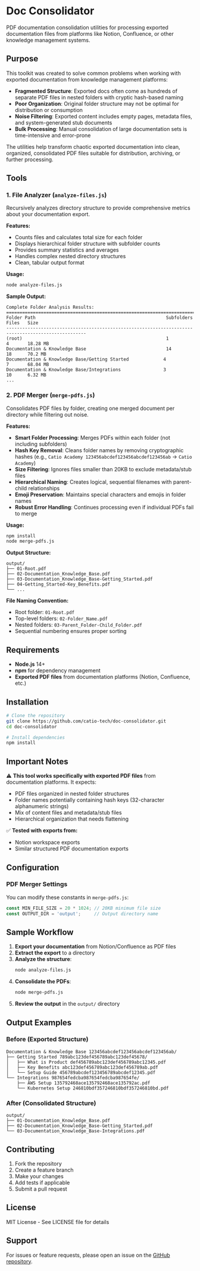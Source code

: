 # Doc Consolidator

PDF documentation consolidation utilities for processing exported documentation files from platforms like Notion, Confluence, or other knowledge management systems.

## Purpose

This toolkit was created to solve common problems when working with exported documentation from knowledge management platforms:

- **Fragmented Structure**: Exported docs often come as hundreds of separate PDF files in nested folders with cryptic hash-based naming
- **Poor Organization**: Original folder structure may not be optimal for distribution or consumption
- **Noise Filtering**: Exported content includes empty pages, metadata files, and system-generated stub documents
- **Bulk Processing**: Manual consolidation of large documentation sets is time-intensive and error-prone

The utilities help transform chaotic exported documentation into clean, organized, consolidated PDF files suitable for distribution, archiving, or further processing.

## Tools

### 1. File Analyzer (`analyze-files.js`)

Recursively analyzes directory structure to provide comprehensive metrics about your documentation export.

**Features:**
- Counts files and calculates total size for each folder
- Displays hierarchical folder structure with subfolder counts
- Provides summary statistics and averages
- Handles complex nested directory structures
- Clean, tabular output format

**Usage:**
```bash
node analyze-files.js
```

**Sample Output:**
```
Complete Folder Analysis Results:
====================================================================================================
Folder Path                                                 Subfolders  Files   Size
----------------------------------------------------------------------------------------------------
(root)                                                      1           4       18.28 MB
Documentation & Knowledge Base                              14          18      70.2 MB
Documentation & Knowledge Base/Getting Started             4           7       68.04 MB
Documentation & Knowledge Base/Integrations                3           10      6.32 MB
...
```

### 2. PDF Merger (`merge-pdfs.js`)

Consolidates PDF files by folder, creating one merged document per directory while filtering out noise.

**Features:**
- **Smart Folder Processing**: Merges PDFs within each folder (not including subfolders)
- **Hash Key Removal**: Cleans folder names by removing cryptographic hashes (e.g., `Catio Academy 123456abcdef123456abcdef123456ab` → `Catio Academy`)
- **Size Filtering**: Ignores files smaller than 20KB to exclude metadata/stub files
- **Hierarchical Naming**: Creates logical, sequential filenames with parent-child relationships
- **Emoji Preservation**: Maintains special characters and emojis in folder names
- **Robust Error Handling**: Continues processing even if individual PDFs fail to merge

**Usage:**
```bash
npm install
node merge-pdfs.js
```

**Output Structure:**
```
output/
├── 01-Root.pdf
├── 02-Documentation_Knowledge_Base.pdf
├── 03-Documentation_Knowledge_Base-Getting_Started.pdf
├── 04-Getting_Started-Key_Benefits.pdf
└── ...
```

**File Naming Convention:**
- Root folder: `01-Root.pdf`
- Top-level folders: `02-Folder_Name.pdf`
- Nested folders: `03-Parent_Folder-Child_Folder.pdf`
- Sequential numbering ensures proper sorting

## Requirements

- **Node.js** 14+ 
- **npm** for dependency management
- **Exported PDF files** from documentation platforms (Notion, Confluence, etc.)

## Installation

```bash
# Clone the repository
git clone https://github.com/catio-tech/doc-consolidator.git
cd doc-consolidator

# Install dependencies
npm install
```

## Important Notes

⚠️ **This tool works specifically with exported PDF files** from documentation platforms. It expects:

- PDF files organized in nested folder structures
- Folder names potentially containing hash keys (32-character alphanumeric strings)
- Mix of content files and metadata/stub files
- Hierarchical organization that needs flattening

✅ **Tested with exports from:**
- Notion workspace exports
- Similar structured PDF documentation exports

## Configuration

### PDF Merger Settings

You can modify these constants in `merge-pdfs.js`:

```javascript
const MIN_FILE_SIZE = 20 * 1024; // 20KB minimum file size
const OUTPUT_DIR = 'output';     // Output directory name
```

## Sample Workflow

1. **Export your documentation** from Notion/Confluence as PDF files
2. **Extract the export** to a directory
3. **Analyze the structure**:
   ```bash
   node analyze-files.js
   ```
4. **Consolidate the PDFs**:
   ```bash
   node merge-pdfs.js
   ```
5. **Review the output** in the `output/` directory

## Output Examples

### Before (Exported Structure)
```
Documentation & Knowledge Base 123456abcdef123456abcdef123456ab/
├── Getting Started 789abc123def456789abc123def45678/
│   ├── What is Product def456789abc123def456789abc12345.pdf
│   ├── Key Benefits abc123def456789abc123def456789ab.pdf
│   └── Setup Guide 456789abcdef123456789abcdef12345.pdf
└── Integrations 987654fedcba987654fedcba987654fe/
    ├── AWS Setup 135792468ace135792468ace135792ac.pdf
    └── Kubernetes Setup 246810bdf357246810bdf357246810bd.pdf
```

### After (Consolidated Structure)  
```
output/
├── 01-Documentation_Knowledge_Base.pdf
├── 02-Documentation_Knowledge_Base-Getting_Started.pdf
└── 03-Documentation_Knowledge_Base-Integrations.pdf
```

## Contributing

1. Fork the repository
2. Create a feature branch
3. Make your changes
4. Add tests if applicable
5. Submit a pull request

## License

MIT License - See LICENSE file for details

## Support

For issues or feature requests, please open an issue on the [GitHub repository](https://github.com/catio-tech/doc-consolidator/issues).